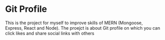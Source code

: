 # Git Profile

This is the project for myself to improve skills of MERN (Mongoose, Express, React and Node). The proejct is about Git profile on which you can click likes and share social links with others


 

